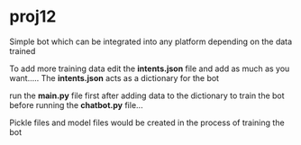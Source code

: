 # proj12
Simple bot which can be integrated into any platform depending on the data trained

To add more training data edit the **intents.json** file and add as much as you want..... 
The **intents.json** acts as a dictionary for the bot

run the **main.py** file first after adding data to the dictionary to train the bot before running the **chatbot.py** file...

Pickle files and model files would be created in the process of training the bot
